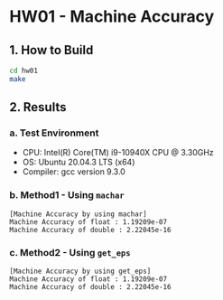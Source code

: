 # HW01 - Machine Accuracy

## 1. How to Build

```bash
cd hw01
make
```

## 2. Results

### a. Test Environment

- CPU: Intel(R) Core(TM) i9-10940X CPU @ 3.30GHz
- OS: Ubuntu 20.04.3 LTS (x64)
- Compiler: gcc version 9.3.0

### b. Method1 - Using `machar`

```text
[Machine Accuracy by using machar]
Machine Accuracy of float : 1.19209e-07
Machine Accuracy of double : 2.22045e-16
```

### c. Method2 - Using `get_eps`

```text
[Machine Accuracy by using get_eps]
Machine Accuracy of float : 1.19209e-07
Machine Accuracy of double : 2.22045e-16
```
